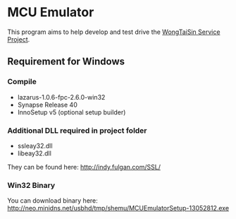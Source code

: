 # MCU Emulator

This program aims to help develop and test drive the [WongTaiSin Service Project](https://github.com/michaelfung/wts).

## Requirement for Windows
### Compile
* lazarus-1.0.6-fpc-2.6.0-win32
* Synapse Release 40
* InnoSetup v5 (optional setup builder)

### Additional DLL required in project folder
* ssleay32.dll
* libeay32.dll

They can be found here: http://indy.fulgan.com/SSL/

### Win32 Binary
You can download binary here:
http://neo.minidns.net/usbhd/tmp/shemu/MCUEmulatorSetup-13052812.exe
